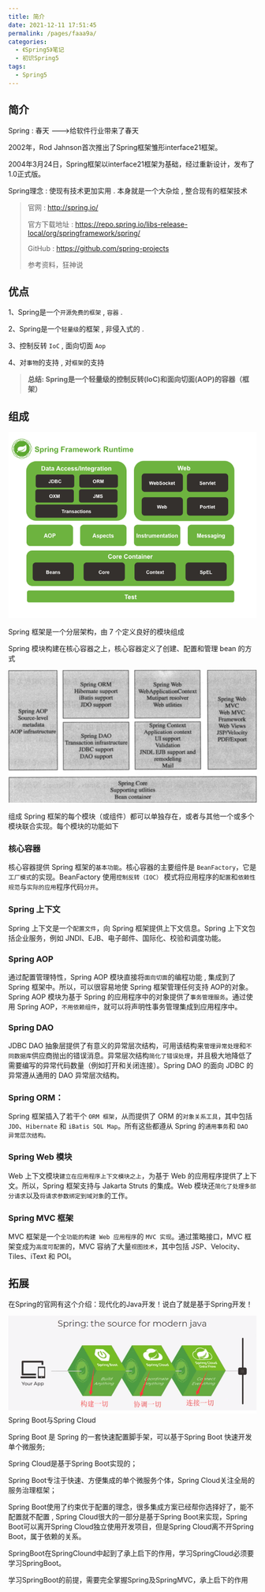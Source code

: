 ```yaml
---
title: 简介
date: 2021-12-11 17:51:45
permalink: /pages/faaa9a/
categories:
  - 《Spring5》笔记
  - 初识Spring5
tags:
  - Spring5
---
```


## 简介

Spring : 春天 --->给软件行业带来了春天

2002年，Rod Jahnson首次推出了Spring框架雏形interface21框架。

2004年3月24日，Spring框架以interface21框架为基础，经过重新设计，发布了1.0正式版。

Spring理念 : 使现有技术更加实用 . 本身就是一个大杂烩 , 整合现有的框架技术

> 官网 : http://spring.io/
> 
> 官方下载地址 : https://repo.spring.io/libs-release-local/org/springframework/spring/
> 
> GitHub : https://github.com/spring-projects
>
> 参考资料，狂神说

## 优点

1、Spring是一个`开源免费的框架` , `容器`  .

2、Spring是一个`轻量级`的框架 , 非侵入式的 .

3、控制反转 `IoC`  , 面向切面 `Aop`

4、对`事物`的支持 , 对`框架`的支持

> **总结: Spring是一个轻量级的控制反转(IoC)和面向切面(AOP)的容器（框架）**

## 组成

![](../../.vuepress/public/spring5/spring01.png)

Spring 框架是一个分层架构，由 7 个定义良好的模块组成

Spring 模块构建在核心容器之上，核心容器定义了创建、配置和管理 bean 的方式 


![](../../.vuepress/public/spring5/spring02.png)

组成 Spring 框架的每个模块（或组件）都可以单独存在，或者与其他一个或多个模块联合实现。每个模块的功能如下

### 核心容器

核心容器提供 Spring 框架的`基本功能`。核心容器的主要组件是 `BeanFactory`，它是`工厂模式`的实现。BeanFactory 使用`控制反转（IOC）` 模式将应用程序的`配置`和`依赖性规范`与`实际的应用`程序代码`分开`。

### Spring 上下文
Spring 上下文是一个`配置文件`，向 Spring 框架提供上下文信息。Spring 上下文包括企业服务，例如 JNDI、EJB、电子邮件、国际化、校验和调度功能。

### Spring AOP
通过配置管理特性，Spring AOP 模块直接将`面向切面`的编程功能 , 集成到了 Spring 框架中。所以，可以很容易地使 Spring 框架管理任何支持 AOP的对象。Spring AOP 模块为基于 Spring 的应用程序中的对象提供了`事务管理服务`。通过使用 Spring AOP，`不用依赖组件`，就可以将声明性事务管理集成到应用程序中。

### Spring DAO
JDBC DAO 抽象层提供了有意义的异常层次结构，可用该结构来`管理异常处理`和`不同数据库`供应商抛出的错误消息。异常层次结构`简化了错误处理`，并且极大地降低了需要编写的异常代码数量（例如打开和关闭连接）。Spring DAO 的面向 JDBC 的异常遵从通用的 DAO 异常层次结构。

### Spring ORM：
Spring 框架插入了若干个 `ORM 框架`，从而提供了 ORM 的`对象关系工具`，其中包括 `JDO`、`Hibernate` 和 `iBatis SQL Map`。所有这些都遵从 Spring 的`通用事务`和 `DAO 异常层次结构。`

### Spring Web 模块
Web 上下文模块`建立在应用程序上下文模块之上`，为基于 Web 的应用程序提供了上下文。所以，Spring 框架支持与 Jakarta Struts 的集成。Web 模块还`简化了处理多部分请求`以及`将请求参数绑定到域对象`的工作。

### Spring MVC 框架
MVC 框架是一个`全功能的构建 Web 应用程序`的 `MVC 实现`。通过策略接口，MVC 框架变成为`高度可配置`的，MVC 容纳了大量`视图技术`，其中包括 JSP、Velocity、Tiles、iText 和 POI。

## 拓展

在Spring的官网有这个介绍：现代化的Java开发！说白了就是基于Spring开发！

![](../../.vuepress/public/spring5/spring03.png)
Spring Boot与Spring Cloud

Spring Boot 是 Spring 的一套快速配置脚手架，可以基于Spring Boot 快速开发单个微服务;

Spring Cloud是基于Spring Boot实现的；

Spring Boot专注于快速、方便集成的单个微服务个体，Spring Cloud关注全局的服务治理框架；

Spring Boot使用了约束优于配置的理念，很多集成方案已经帮你选择好了，能不配置就不配置 , Spring Cloud很大的一部分是基于Spring Boot来实现，Spring Boot可以离开Spring Cloud独立使用开发项目，但是Spring Cloud离不开Spring Boot，属于依赖的关系。

SpringBoot在SpringClound中起到了承上启下的作用，学习SpringCloud必须要学习SpringBoot。

学习SpringBoot的前提，需要完全掌握Spring及SpringMVC，承上启下的作用
